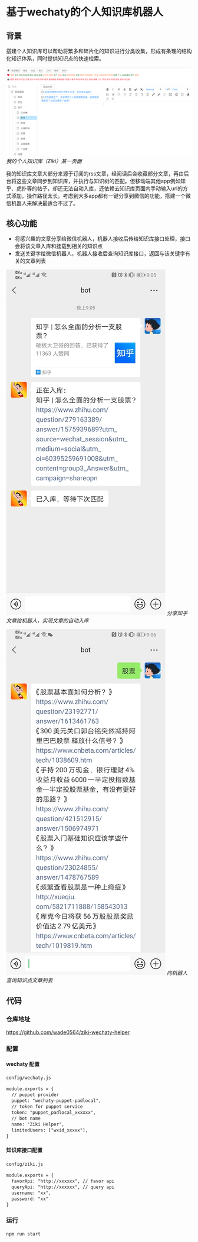 # 基于wechaty的个人知识库机器人
## 背景

搭建个人知识库可以帮助将繁多和碎片化的知识进行分类收集，形成有条理的结构化知识体系，同时提供知识点的快速检索。

![](assets/2021/02-ziki-wechaty-helper/ziki_glance.png)
*我的个人知识库（Ziki）某一页面*


我的知识库文章大部分来源于订阅的rss文章，经阅读后会收藏部分文章，再由后台将这些文章同步到知识库，并执行与知识树的匹配。但移动端其他app例如知乎、虎扑等的帖子，却还无法自动入库，还依赖去知识库页面内手动输入url的方式添加，操作路径太长。考虑到大多app都有一键分享到微信的功能，搭建一个微信机器人来解决最适合不过了。


## 核心功能

- 将感兴趣的文章分享给微信机器人，机器人接收后传给知识库接口处理，接口会将该文章入库和挂载到相关的知识点
- 发送关键字给微信机器人，机器人接收后查询知识库接口，返回与该关键字有关的文章列表



![](assets/2021/02-ziki-wechaty-helper/ziki_bot_input.png)
*分享知乎文章给机器人，实现文章的自动入库*


![](assets/2021/02-ziki-wechaty-helper/ziki_bot_query.png)
*向机器人查询知识点文章列表*

## 代码
### 仓库地址
https://github.com/wade0564/ziki-wechaty-helper

### 配置


#### wechaty 配置
`config/wechaty.js`

```
module.exports = {
  // puppet provider
  puppet: "wechaty-puppet-padlocal",
  // token for puppet service
  token: "puppet_padlocal_xxxxxx",
  // bot name
  name: "Ziki Helper",
  limitedUsers: ["wxid_xxxxx"],
}
```

#### 知识库接口配置
`config/ziki.js`

```
module.exports = {
  favorApi: "http://xxxxxx", // favor api
  queryApi: "http://xxxxxx", // query api
  username: "xx",
  password: "xx"
}
```

### 运行

```
npm run start
```
